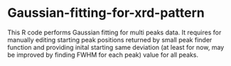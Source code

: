 # Gaussian-fitting-for-xrd-pattern

This R code performs Gaussian fitting for multi peaks data. It requires for manually editing starting peak positions returned by small peak finder function and providing inital starting same deviation (at least for now, may be improved by finding FWHM for each peak) value for all peaks.
